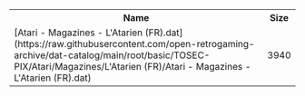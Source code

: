 <table>
<tr><th>Name</th><th>Size</th></tr>
<tr><td>[Atari - Magazines - L'Atarien (FR).dat](https://raw.githubusercontent.com/open-retrogaming-archive/dat-catalog/main/root/basic/TOSEC-PIX/Atari/Magazines/L'Atarien (FR)/Atari - Magazines - L'Atarien (FR).dat)</td><td>3940</td></tr>
</table>
